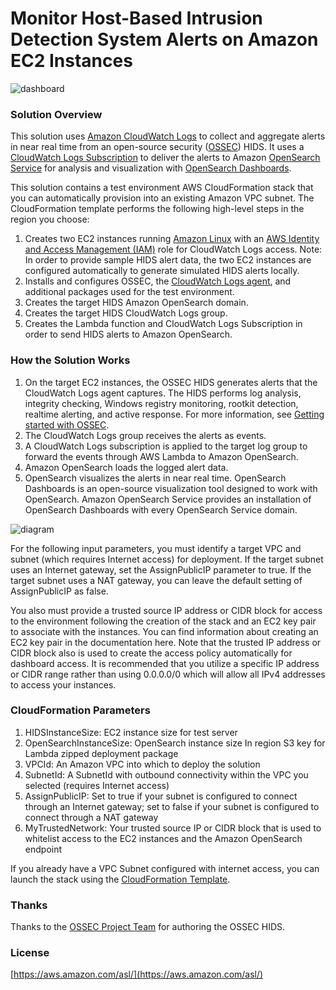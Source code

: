 # Monitor Host-Based Intrusion Detection System Alerts on Amazon EC2 Instances

![dashboard](https://raw.githubusercontent.com/awslabs/hids-cloudwatchlogs-elasticsearch-template/master/images/hids-dashboard.png)

### Solution Overview
This solution uses [Amazon CloudWatch Logs](http://docs.aws.amazon.com/AmazonCloudWatch/latest/logs/WhatIsCloudWatchLogs.html) to collect and aggregate alerts in near real time from an open-source security ([OSSEC](http://ossec.github.io/)) HIDS. It uses a [CloudWatch Logs Subscription](http://docs.aws.amazon.com/AmazonCloudWatch/latest/logs/Subscriptions.html) to deliver the alerts to Amazon [OpenSearch Service](https://aws.amazon.com/opensearch-service/) for analysis and visualization with [OpenSearch Dashboards](https://docs.aws.amazon.com/opensearch-service/latest/developerguide/dashboards.html).

This solution contains a test environment AWS CloudFormation stack that you can automatically provision into an existing Amazon VPC subnet. The CloudFormation template performs the following high-level steps in the region you choose:

1.	Creates two EC2 instances running [Amazon Linux](https://aws.amazon.com/amazon-linux-ami/) with an [AWS Identity and Access Management (IAM)](http://docs.aws.amazon.com/AWSEC2/latest/UserGuide/iam-roles-for-amazon-ec2.html) role for CloudWatch Logs access. Note: In order to provide sample HIDS alert data, the two EC2 instances are configured automatically to generate simulated HIDS alerts locally.
2.	Installs and configures OSSEC, the [CloudWatch Logs agent](http://docs.aws.amazon.com/AmazonCloudWatch/latest/logs/QuickStartEC2Instance.html), and additional packages used for the test environment.
3.	Creates the target HIDS Amazon OpenSearch domain.
4.	Creates the target HIDS CloudWatch Logs group.
5.	Creates the Lambda function and CloudWatch Logs Subscription in order to send HIDS alerts to Amazon OpenSearch.

### How the Solution Works
1.	On the target EC2 instances, the OSSEC HIDS generates alerts that the CloudWatch Logs agent captures. The HIDS performs log analysis, integrity checking, Windows registry monitoring, rootkit detection, realtime alerting, and active response. For more information, see [Getting started with OSSEC](http://ossec.github.io/docs/manual/non-technical-overview.html).
2.	The CloudWatch Logs group receives the alerts as events.
3.	A CloudWatch Logs subscription is applied to the target log group to forward the events through AWS Lambda to Amazon OpenSearch.
4.	Amazon OpenSearch loads the logged alert data.
5.	OpenSearch visualizes the alerts in near real time. OpenSearch Dashboards is an open-source visualization tool designed to work with OpenSearch. Amazon OpenSearch Service provides an installation of OpenSearch Dashboards with every OpenSearch Service domain.

![diagram](https://github.com/awslabs/hids-cloudwatchlogs-elasticsearch-template/blob/master/images/hids-cwl-es.png)

For the following input parameters, you must identify a target VPC and subnet (which requires Internet access) for deployment. If the target subnet uses an Internet gateway, set the AssignPublicIP parameter to true. If the target subnet uses a NAT gateway, you can leave the default setting of AssignPublicIP as false.

You also must provide a trusted source IP address or CIDR block for access to the environment following the creation of the stack and an EC2 key pair to associate with the instances. You can find information about creating an EC2 key pair in the documentation here. Note that the trusted IP address or CIDR block also is used to create the access policy automatically for dashboard access. It is recommended that you utilize a specific IP address or CIDR range rather than using 0.0.0.0/0 which will allow all IPv4 addresses to access your instances.

### CloudFormation Parameters

1.	HIDSInstanceSize:
EC2 instance size for test server
2.	OpenSearchInstanceSize:
OpenSearch instance size
In region S3 key for Lambda zipped deployment package
3.	VPCId:
An Amazon VPC into which to deploy the solution
4.	SubnetId:
A SubnetId with outbound connectivity within the VPC you selected (requires Internet access)
4.	AssignPublicIP:
Set to true if your subnet is configured to connect through an Internet gateway; set to false if your subnet is configured to connect through a NAT gateway
5.	MyTrustedNetwork:
Your trusted source IP or CIDR block that is used to whitelist access to the EC2 instances and the Amazon OpenSearch endpoint


If you already have a VPC Subnet configured with internet access, you can launch the stack using the [CloudFormation Template](https://raw.githubusercontent.com/awslabs/hids-cloudwatchlogs-elasticsearch-template/master/cloudformation/hids-cwl-opensearch.template).

### Thanks
Thanks to the [OSSEC Project Team](http://ossec.github.io/about.html#ossec-team) for authoring the OSSEC HIDS.

### License
[https://aws.amazon.com/asl/](https://aws.amazon.com/asl/)
